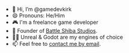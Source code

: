 - 👋 Hi, I’m @gamedevkirk
- 😄 Pronouns: He/Him
- 🎮 I'm a freelance game developer
- 🐶 Founder of [Battle Shiba Studios](https://battleshibastudios.com).
- 🧑‍💻 Unreal & Godot are my engines of choice
- 📫 Feel free to [contact me by email](mailto:kirk@battleshibastudios.com).

<!---
gamedevkirk/gamedevkirk is a ✨ special ✨ repository because its `README.md` (this file) appears on your GitHub profile.
You can click the Preview link to take a look at your changes.
--->
